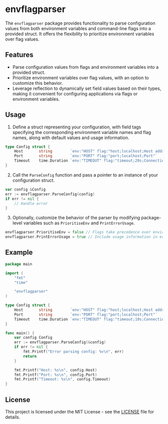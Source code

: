 # envflagparser

The `envflagparser` package provides functionality to parse configuration values from both environment variables and command-line flags into a provided struct. It offers the flexibility to prioritize environment variables over flag values.

## Features

- Parse configuration values from flags and environment variables into a provided struct.
- Prioritize environment variables over flag values, with an option to customize this behavior.
- Leverage reflection to dynamically set field values based on their types, making it convenient for configuring applications via flags or environment variables.

## Usage

1. Define a struct representing your configuration, with field tags specifying the corresponding environment variable names and flag names, along with default values and usage information.

```go
type Config struct {
    Host       string        `env:"HOST" flag:"host;localhost;Host address"`
    Port       string        `env:"PORT" flag:"port;localhost;Port"`
    Timeout    time.Duration `env:"TIMEOUT" flag:"timeout;20s;Connection timeout"`
}
```

2. Call the `ParseConfig` function and pass a pointer to an instance of your configuration struct.

```go
var config &Config
err := envflagparser.ParseConfig(config)
if err != nil {
    // Handle error
}
```

3. Optionally, customize the behavior of the parser by modifying package-level variables such as `PrioritiseEnv` and `PrintErrorUsage`.

```go
envflagparser.PrioritiseEnv = false // Flags take precedence over environment variables
envflagparser.PrintErrorUsage = true // Include usage information in error messages
```

## Example

```go
package main

import (
    "fmt"
    "time"

    "envflagparser"
)

type Config struct {
    Host       string        `env:"HOST" flag:"host;localhost;Host address"`
    Port       string        `env:"PORT" flag:"port;localhost;Port"`
    Timeout    time.Duration `env:"TIMEOUT" flag:"timeout;10s;Connection timeout"`
}

func main() {
    var config Config
    err := envflagparser.ParseConfig(&config)
    if err != nil {
        fmt.Printf("Error parsing config: %v\n", err)
        return
    }

    fmt.Printf("Host: %s\n", config.Host)
    fmt.Printf("Port: %s\n", config.Port)
    fmt.Printf("Timeout: %s\n", config.Timeout)
}
```

## License

This project is licensed under the MIT License - see the [LICENSE](LICENSE) file for details.
